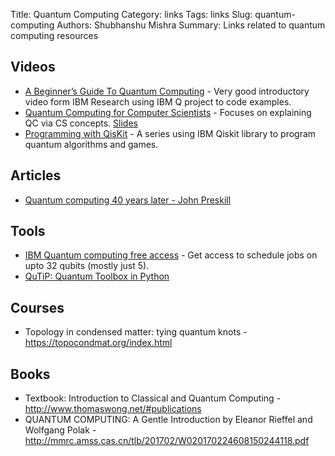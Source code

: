 Title: Quantum Computing
Category: links
Tags: links
Slug: quantum-computing
Authors: Shubhanshu Mishra
Summary: Links related to quantum computing resources

## Videos

* [A Beginner’s Guide To Quantum Computing](https://www.youtube.com/watch?v=JRIPV0dPAd4) - Very good introductory video form IBM Research using IBM Q project to code examples.
* [Quantum Computing for Computer Scientists](https://www.youtube.com/watch?v=F_Riqjdh2oM) - Focuses on explaining QC via CS concepts. [Slides](https://ahelwer.ca/files/qc-for-cs.pdf)
* [Programming with QisKit](https://www.youtube.com/playlist?list=PLOFEBzvs-Vvp2xg9-POLJhQwtVktlYGbY) - A series using IBM Qiskit library to program quantum algorithms and games.

## Articles

* [Quantum computing 40 years later - John Preskill](https://arxiv.org/abs/2106.10522)

## Tools

* [IBM Quantum computing free access](https://quantum-computing.ibm.com/) - Get access to schedule jobs on upto 32 qubits (mostly just 5). 
* [QuTiP: Quantum Toolbox in Python](https://qutip.org/docs/latest/index.html)


## Courses

* Topology in condensed matter: tying quantum knots - https://topocondmat.org/index.html

## Books
* Textbook: Introduction to Classical and Quantum Computing - http://www.thomaswong.net/#publications 
* QUANTUM COMPUTING: A Gentle Introduction by Eleanor Rieffel and Wolfgang Polak - http://mmrc.amss.cas.cn/tlb/201702/W020170224608150244118.pdf
